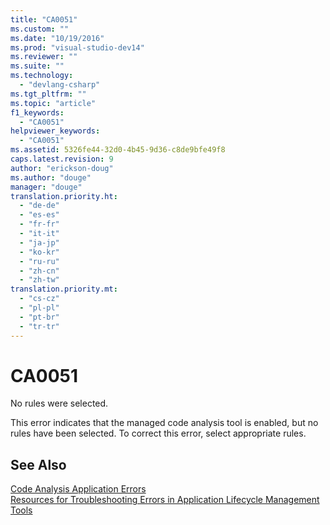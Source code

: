 ```yaml
---
title: "CA0051"
ms.custom: ""
ms.date: "10/19/2016"
ms.prod: "visual-studio-dev14"
ms.reviewer: ""
ms.suite: ""
ms.technology: 
  - "devlang-csharp"
ms.tgt_pltfrm: ""
ms.topic: "article"
f1_keywords: 
  - "CA0051"
helpviewer_keywords: 
  - "CA0051"
ms.assetid: 5326fe44-32d0-4b45-9d36-c8de9bfe49f8
caps.latest.revision: 9
author: "erickson-doug"
ms.author: "douge"
manager: "douge"
translation.priority.ht: 
  - "de-de"
  - "es-es"
  - "fr-fr"
  - "it-it"
  - "ja-jp"
  - "ko-kr"
  - "ru-ru"
  - "zh-cn"
  - "zh-tw"
translation.priority.mt: 
  - "cs-cz"
  - "pl-pl"
  - "pt-br"
  - "tr-tr"
---
```

# CA0051
No rules were selected.  
  
 This error indicates that the managed code analysis tool is enabled, but no rules have been selected. To correct this error, select appropriate rules.  
  
## See Also  
 [Code Analysis Application Errors](../code-quality/code-analysis-application-errors.md)   
 [Resources for Troubleshooting Errors in Application Lifecycle Management Tools](../Topic/Resources%20for%20Troubleshooting%20Errors%20in%20Application%20Lifecycle%20Management%20Tools.md)
